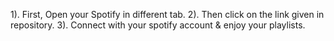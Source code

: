 1). First, Open your Spotify in different tab.
2). Then click on the link given in repository.
3). Connect with your spotify account & enjoy your playlists.
